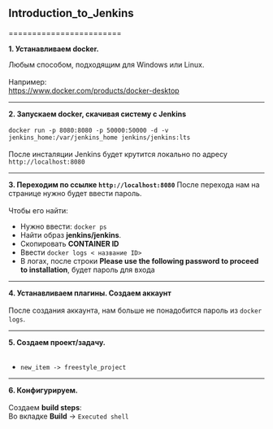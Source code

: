 ## Introduction_to_Jenkins
========================

**1. Устанавливаем docker.**

Любым способом, подходящим для Windows или Linux.<br><br>
Например:<br>
https://www.docker.com/products/docker-desktop

----
**2. Запускаем docker, скачивая систему с Jenkins**<br><br>
```docker run -p 8080:8080 -p 50000:50000 -d -v jenkins_home:/var/jenkins_home jenkins/jenkins:lts```<br><br>
После инсталяции Jenkins будет крутится локально по адресу  ```http://localhost:8080```

----
**3. Переходим по ссылке ```http://localhost:8080```**
После перехода нам на странице нужно будет ввести пароль.<br><br>
Чтобы его найти: <br>
- Нужно ввести: ```docker ps```<br>
- Найти образ **jenkins/jenkins**.<br>
- Скопировать **CONTAINER ID**<br>
- Ввести ```docker logs < название ID>```<br>
- В логах, после строки **Please use the following password to proceed to installation**, будет пароль для входа

----
**4. Устанавливаем плагины. Создаем аккаунт**<br><br>
После создания аккаунта, нам больше не понадобится пароль из  ```docker logs```.

----
**5. Создаем проект/задачу.**<br><br>
- ```new_item -> freestyle_project``` 

----
**6. Конфигурируем.**<br><br>
Создаем **build steps**:<br>
Во вкладке **Build** -> ```Executed shell``` 

